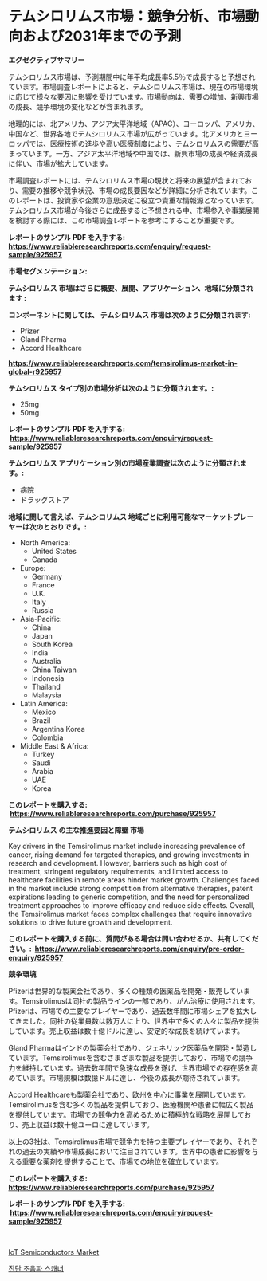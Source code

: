 <p><h1>テムシロリムス市場：競争分析、市場動向および2031年までの予測</h1></p><p><strong>エグゼクティブサマリー</strong></p>
<p><p>テムシロリムス市場は、予測期間中に年平均成長率5.5％で成長すると予想されています。市場調査レポートによると、テムシロリムス市場は、現在の市場環境に応じて様々な要因に影響を受けています。市場動向は、需要の増加、新興市場の成長、競争環境の変化などが含まれます。</p><p>地理的には、北アメリカ、アジア太平洋地域（APAC）、ヨーロッパ、アメリカ、中国など、世界各地でテムシロリムス市場が広がっています。北アメリカとヨーロッパでは、医療技術の進歩や高い医療制度により、テムシロリムスの需要が高まっています。一方、アジア太平洋地域や中国では、新興市場の成長や経済成長に伴い、市場が拡大しています。</p><p>市場調査レポートには、テムシロリムス市場の現状と将来の展望が含まれており、需要の推移や競争状況、市場の成長要因などが詳細に分析されています。このレポートは、投資家や企業の意思決定に役立つ貴重な情報源となっています。テムシロリムス市場が今後さらに成長すると予想される中、市場参入や事業展開を検討する際には、この市場調査レポートを参考にすることが重要です。</p></p>
<p><strong>レポートのサンプル PDF を入手する: <a href="https://www.reliableresearchreports.com/enquiry/request-sample/925957">https://www.reliableresearchreports.com/enquiry/request-sample/925957</a></strong></p>
<p><strong>市場セグメンテーション:</strong></p>
<p><strong> テムシロリムス 市場はさらに概要、展開、アプリケーション、地域に分類されます :</strong></p>
<p><strong>コンポーネントに関しては、 テムシロリムス 市場は次のように分類されます: &nbsp;</strong></p>
<p><ul><li>Pfizer</li><li>Gland Pharma</li><li>Accord Healthcare</li></ul></p>
<p><strong><a href="https://www.reliableresearchreports.com/temsirolimus-market-in-global-r925957">https://www.reliableresearchreports.com/temsirolimus-market-in-global-r925957</a></strong></p>
<p><strong> テムシロリムス タイプ別の市場分析は次のように分類されます。:</strong></p>
<p><ul><li>25mg</li><li>50mg</li></ul></p>
<p><strong>レポートのサンプル PDF を入手する: &nbsp;<a href="https://www.reliableresearchreports.com/enquiry/request-sample/925957">https://www.reliableresearchreports.com/enquiry/request-sample/925957</a></strong></p>
<p><strong> テムシロリムス アプリケーション別の市場産業調査は次のように分類されます。:</strong></p>
<p><ul><li>病院</li><li>ドラッグストア</li></ul></p>
<p><strong>地域に関して言えば、テムシロリムス 地域ごとに利用可能なマーケットプレーヤーは次のとおりです。:</strong></p>
<p><ul>
    <li>
        North America:
        <ul>
            <li>United States</li>
            <li>Canada</li>
        </ul>
    </li>
    <li>
        Europe:
        <ul>
            <li>Germany</li>
            <li>France</li>
            <li>U.K.</li>
            <li>Italy</li>
            <li>Russia</li>
        </ul>
    </li>
    <li>
        Asia-Pacific:
        <ul>
            <li>China</li>
            <li>Japan</li>
            <li>South Korea</li>
            <li>India</li>
            <li>Australia</li>
            <li>China Taiwan</li>
            <li>Indonesia</li>
            <li>Thailand</li>
            <li>Malaysia</li>
        </ul>
    </li>
    <li>
        Latin America:
        <ul>
            <li>Mexico</li>
            <li>Brazil</li>
            <li>Argentina Korea</li>
            <li>Colombia</li>
        </ul>
    </li>
    <li>
        Middle East & Africa:
        <ul>
            <li>Turkey</li>
            <li>Saudi</li>
            <li>Arabia</li>
            <li>UAE</li>
            <li>Korea</li>
        </ul>
    </li>
    </ul></p>
<p><strong>このレポートを購入する: &nbsp;<a href="https://www.reliableresearchreports.com/purchase/925957">https://www.reliableresearchreports.com/purchase/925957</a></strong></p>
<p><strong>テムシロリムス の主な推進要因と障壁 市場</strong></p>
<p><p>Key drivers in the Temsirolimus market include increasing prevalence of cancer, rising demand for targeted therapies, and growing investments in research and development. However, barriers such as high cost of treatment, stringent regulatory requirements, and limited access to healthcare facilities in remote areas hinder market growth. Challenges faced in the market include strong competition from alternative therapies, patent expirations leading to generic competition, and the need for personalized treatment approaches to improve efficacy and reduce side effects. Overall, the Temsirolimus market faces complex challenges that require innovative solutions to drive future growth and development.</p></p>
<p><strong>このレポートを購入する前に、質問がある場合は問い合わせるか、共有してください。:&nbsp; <a href="https://www.reliableresearchreports.com/enquiry/pre-order-enquiry/925957">https://www.reliableresearchreports.com/enquiry/pre-order-enquiry/925957</a></strong></p>
<p><strong>競争環境</strong></p>
<p><p>Pfizerは世界的な製薬会社であり、多くの種類の医薬品を開発・販売しています。Temsirolimusは同社の製品ラインの一部であり、がん治療に使用されます。Pfizerは、市場での主要なプレイヤーであり、過去数年間に市場シェアを拡大してきました。同社の従業員数は数万人に上り、世界中で多くの人々に製品を提供しています。売上収益は数十億ドルに達し、安定的な成長を続けています。</p><p>Gland Pharmaはインドの製薬会社であり、ジェネリック医薬品を開発・製造しています。Temsirolimusを含むさまざまな製品を提供しており、市場での競争力を維持しています。過去数年間で急速な成長を遂げ、世界市場での存在感を高めています。市場規模は数億ドルに達し、今後の成長が期待されています。</p><p>Accord Healthcareも製薬会社であり、欧州を中心に事業を展開しています。Temsirolimusを含む多くの製品を提供しており、医療機関や患者に幅広く製品を提供しています。市場での競争力を高めるために積極的な戦略を展開しており、売上収益は数十億ユーロに達しています。</p><p>以上の3社は、Temsirolimus市場で競争力を持つ主要プレイヤーであり、それぞれの過去の実績や市場成長において注目されています。世界中の患者に影響を与える重要な薬剤を提供することで、市場での地位を確立しています。</p></p>
<p><strong>このレポートを購入する: &nbsp; <a href="https://www.reliableresearchreports.com/purchase/925957">https://www.reliableresearchreports.com/purchase/925957</a></strong></p>
<p><strong>レポートのサンプル PDF を入手する: &nbsp;<a href="https://www.reliableresearchreports.com/enquiry/request-sample/925957">https://www.reliableresearchreports.com/enquiry/request-sample/925957</a></strong><strong></strong></p>
<p>&nbsp;</p>
<p><p><a href="https://copper-carbon-84f.notion.site/IoT-Semiconductors-Market-Focuses-on-Market-Share-Size-and-Projected-Forecast-Till-2031-efa92e3ef90e4ede812a9641b90f3da2">IoT Semiconductors Market</a></p><p><a href="https://medium.com/@pepo3k/%EC%A7%84%EB%8B%A8-%EC%B4%88%EC%9D%8C%ED%8C%8C-%EC%8A%A4%EC%BA%90%EB%84%88-%EC%8B%9C%EC%9E%A5-%EC%A0%84%EB%A7%9D-%EC%82%B0%EC%97%85-%EA%B0%9C%EC%9A%94-%EB%B0%8F-%EC%98%88%EC%B8%A1-2024%EB%85%84%EB%B6%80%ED%84%B0-2031%EB%85%84-10c72076032a">진단 초음파 스캐너</a></p></p>